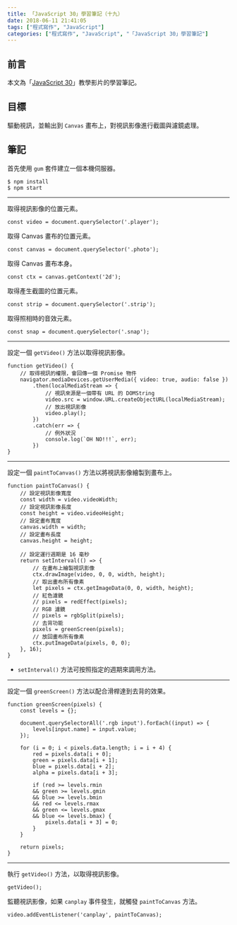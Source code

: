 ```yaml
---
title: 「JavaScript 30」學習筆記（十九）
date: 2018-06-11 21:41:05
tags: ["程式寫作", "JavaScript"]
categories: ["程式寫作", "JavaScript", "「JavaScript 30」學習筆記"]
---
```


## 前言
本文為「[JavaScript 30](https://javascript30.com/)」教學影片的學習筆記。

## 目標
驅動視訊，並輸出到 `Canvas` 畫布上，對視訊影像進行截圖與濾鏡處理。

## 筆記
首先使用 `gum` 套件建立一個本機伺服器。
```
$ npm install
$ npm start
```
---
取得視訊影像的位置元素。
```JS
const video = document.querySelector('.player');
```
取得 Canvas 畫布的位置元素。
```JS
const canvas = document.querySelector('.photo');
```
取得 Canvas 畫布本身。
```JS
const ctx = canvas.getContext('2d');
```
取得產生截圖的位置元素。
```JS
const strip = document.querySelector('.strip');
```
取得照相時的音效元素。
```JS
const snap = document.querySelector('.snap');
```
---
設定一個 `getVideo()` 方法以取得視訊影像。
```JS
function getVideo() {
    // 取得視訊的權限，會回傳一個 Promise 物件
    navigator.mediaDevices.getUserMedia({ video: true, audio: false })
        .then(localMediaStream => {
            // 視訊來源是一個帶有 URL 的 DOMString
            video.src = window.URL.createObjectURL(localMediaStream);
            // 放出視訊影像
            video.play();
        })
        .catch(err => {
            // 例外狀況
            console.log(`OH NO!!!`, err);
        })
}
```
---
設定一個 `paintToCanvas()` 方法以將視訊影像繪製到畫布上。
```JS
function paintToCanvas() {
    // 設定視訊影像寬度
    const width = video.videoWidth;
    // 設定視訊影像長度
    const height = video.videoHeight;
    // 設定畫布寬度
    canvas.width = width;
    // 設定畫布長度
    canvas.height = height;

    // 設定運行週期是 16 毫秒
    return setInterval(() => {
        // 在畫布上繪製視訊影像
        ctx.drawImage(video, 0, 0, width, height);
        // 取出畫布所有像素
        let pixels = ctx.getImageData(0, 0, width, height);
        // 紅色濾鏡
        // pixels = redEffect(pixels);
        // RGB 濾鏡
        // pixels = rgbSplit(pixels);
        // 去背功能
        pixels = greenScreen(pixels);
        // 放回畫布所有像素
        ctx.putImageData(pixels, 0, 0);
    }, 16);
}
```
- `setInterval()` 方法可按照指定的週期來調用方法。
---
設定一個 `greenScreen()` 方法以配合滑桿達到去背的效果。
```JS
function greenScreen(pixels) {
    const levels = {};

    document.querySelectorAll('.rgb input').forEach((input) => {
        levels[input.name] = input.value;
    });

    for (i = 0; i < pixels.data.length; i = i + 4) {
        red = pixels.data[i + 0];
        green = pixels.data[i + 1];
        blue = pixels.data[i + 2];
        alpha = pixels.data[i + 3];

        if (red >= levels.rmin
        && green >= levels.gmin
        && blue >= levels.bmin
        && red <= levels.rmax
        && green <= levels.gmax
        && blue <= levels.bmax) {
            pixels.data[i + 3] = 0;
        }
    }

    return pixels;
}
```
---
執行 `getVideo()` 方法，以取得視訊影像。
```JS
getVideo();
```
監聽視訊影像，如果 `canplay` 事件發生，就觸發 `paintToCanvas` 方法。
```JS
video.addEventListener('canplay', paintToCanvas);
```